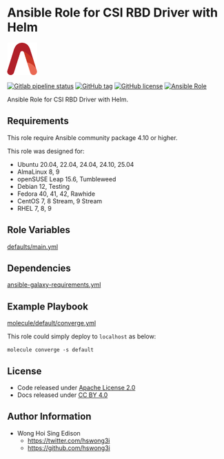 # Ansible Role for CSI RBD Driver with Helm

<a href="https://alvistack.com" title="AlviStack" target="_blank"><img src="/alvistack.svg" height="75" alt="AlviStack"></a>

[![Gitlab pipeline status](https://img.shields.io/gitlab/pipeline/alvistack/ansible-role-helm_csi_rbd/master)](https://gitlab.com/alvistack/ansible-role-helm_csi_rbd/-/pipelines)
[![GitHub tag](https://img.shields.io/github/tag/alvistack/ansible-role-helm_csi_rbd.svg)](https://github.com/alvistack/ansible-role-helm_csi_rbd/tags)
[![GitHub license](https://img.shields.io/github/license/alvistack/ansible-role-helm_csi_rbd.svg)](https://github.com/alvistack/ansible-role-helm_csi_rbd/blob/master/LICENSE)
[![Ansible Role](https://img.shields.io/badge/galaxy-alvistack.helm_csi_rbd-blue.svg)](https://galaxy.ansible.com/alvistack/helm_csi_rbd)

Ansible Role for CSI RBD Driver with Helm.

## Requirements

This role require Ansible community package 4.10 or higher.

This role was designed for:

- Ubuntu 20.04, 22.04, 24.04, 24.10, 25.04
- AlmaLinux 8, 9
- openSUSE Leap 15.6, Tumbleweed
- Debian 12, Testing
- Fedora 40, 41, 42, Rawhide
- CentOS 7, 8 Stream, 9 Stream
- RHEL 7, 8, 9

## Role Variables

[defaults/main.yml](defaults/main.yml)

## Dependencies

[ansible-galaxy-requirements.yml](ansible-galaxy-requirements.yml)

## Example Playbook

[molecule/default/converge.yml](molecule/default/converge.yml)

This role could simply deploy to `localhost` as below:

    molecule converge -s default

## License

- Code released under [Apache License 2.0](LICENSE)
- Docs released under [CC BY 4.0](http://creativecommons.org/licenses/by/4.0/)

## Author Information

- Wong Hoi Sing Edison
  - <https://twitter.com/hswong3i>
  - <https://github.com/hswong3i>
